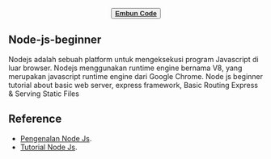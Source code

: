 <p align="center">
<button>
  <a href="https://embuncode.blogspot.com/"><b>Embun Code</b></a>
</button>
</p>

## Node-js-beginner

Nodejs adalah sebuah platform untuk mengeksekusi program Javascript di luar browser.
Nodejs menggunakan runtime engine bernama V8, yang merupakan javascript runtime engine dari Google Chrome.
Node js beginner tutorial about basic web server, express framework, Basic Routing Express &amp; Serving Static Files

## Reference

- [Pengenalan Node Js](https://www.petanikode.com/nodejs-pemula/).
- [Tutorial Node Js](http://mfikri.com/artikel/tutorial-nodejs).

